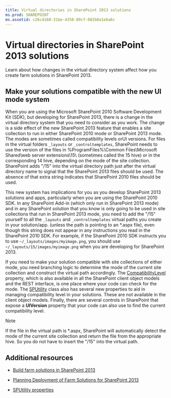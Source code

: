 ```yaml
---
title: Virtual directories in SharePoint 2013 solutions
ms.prod: SHAREPOINT
ms.assetid: c26c4160-31be-4358-89cf-082b8a1e6a6c
---
```



# Virtual directories in SharePoint 2013 solutions
Learn about how changes in the virtual directory system affect how you create farm solutions in SharePoint 2013.
## Make your solutions compatible with the new UI mode system

When you are using the Microsoft SharePoint 2010 Software Development Kit (SDK), but developing for SharePoint 2013, there is a change in the virtual directory system that you need to consider as you work. The change is a side effect of the new SharePoint 2013 feature that enables a site collection to run in either SharePoint 2010 mode or SharePoint 2013 mode. The modes are sometimes called compatibility levels orUI versions. For files in the virtual folders  `_layouts` or `_controltemplates`, SharePoint needs to use the version of the files in %ProgramFiles%\\Common Files\\Microsoft Shared\\web server extensions\\15\\ (sometimes called the 15 hive) or in the corresponding 14 hive, depending on the mode of the site collection. SharePoint adds "/15" into the virtual directory path just after the virtual directory name to signal that the SharePoint 2013 files should be used. The absence of that extra string indicates that SharePoint 2010 files should be used.
  
    
    
This new system has implications for you as you develop SharePoint 2013 solutions and apps, particularly when you are using the SharePoint 2010 SDK. In any SharePoint Add-in (which only run in SharePoint 2013 mode) and in any SharePoint solution that you know is only going to be used in site collections that run in SharePoint 2013 mode, you need to add the "/15" yourself to all the  `_layouts` and `_controltemplates` virtual paths you create in your solution/app. (unless the path is pointing to an *.aspx file), even though this string does not appear in any instructions you read in the SharePoint 2010 SDK. For example, if the SharePoint 2010 SDK instructs you to use `~/_layouts/images/myimage.png`, you should use  `~/_layouts/15/images/myimage.png` when you are developing for SharePoint 2013.
  
    
    
If you need to make your solution compatible with site collections of either mode, you need branching logic to determine the mode of the current site collection and construct the virtual path accordingly. The  [CompatibilityLevel](https://msdn.microsoft.com/library/Microsoft.SharePoint.SPSite.CompatibilityLevel.aspx) property, which is also available in all the SharePoint client object models and the REST interface, is one place where your code can check for the mode. The [SPUtility](https://msdn.microsoft.com/library/Microsoft.SharePoint.Utilities.SPUtility.aspx) class also has several new properties to aid in managing compatibility level in your solutions. These are not available in the client object models. Finally, there are several controls in SharePoint that expose a **UIVersion** property that your code can also use to find the current compatibility level.
  
    
    

> [!NOTE]
> If the file in the virtual path is *.aspx, SharePoint will automatically detect the mode of the current site collection and return the file from the appropriate hive. So you do not have to insert the "/15" into the virtual path. 
  
    
    


## Additional resources
<a name="bk_addresources"> </a>


-  [Build farm solutions in SharePoint 2013](build-farm-solutions-in-sharepoint-2013.md)
    
  
-  [Planning Deployment of Farm Solutions for SharePoint 2013](http://blogs.technet.com/b/mspfe/archive/2013/02/04/planning-deployment-of-farm-solutions-for-sharepoint-2013.aspx)
    
  
-  [SPUtility properties](http://msdn.microsoft.com/library/Properties.T:Microsoft.SharePoint.Utilities.SPUtility.aspx)
    
  

